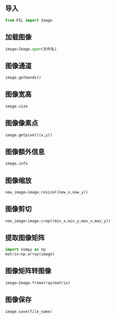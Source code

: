 ## 导入
```python
from PIL import Image
```
## 加载图像
```python
image=Image.open(文件名)
```
## 图像通道
```python
image.getbands()
```
## 图像宽高
```python
image.size
```
## 图像像素点
```python
image.getpixel((x,y))
```
## 图像额外信息
```python
image.info
```
## 图像缩放
```python
new_image=image.resize((new_x,new_y))
```
## 图像剪切
```python
new_image=image.crop((min_x,min_y,max_x,max_y))
```
## 提取图像矩阵
```python
import numpy as np
matrix=np.array(image)
```
## 图像矩阵转图像
```python
image=Image.fromarray(matrix)
```
## 图像保存
```python
image.save(file_name)
```
